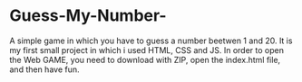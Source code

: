 # Guess-My-Number-
A simple game in which you have to guess a number beetwen 1 and 20.
It is my first small project in which i used HTML, CSS and JS.
In order to open the Web GAME, you need to download with ZIP, open the index.html file, and then have fun.
